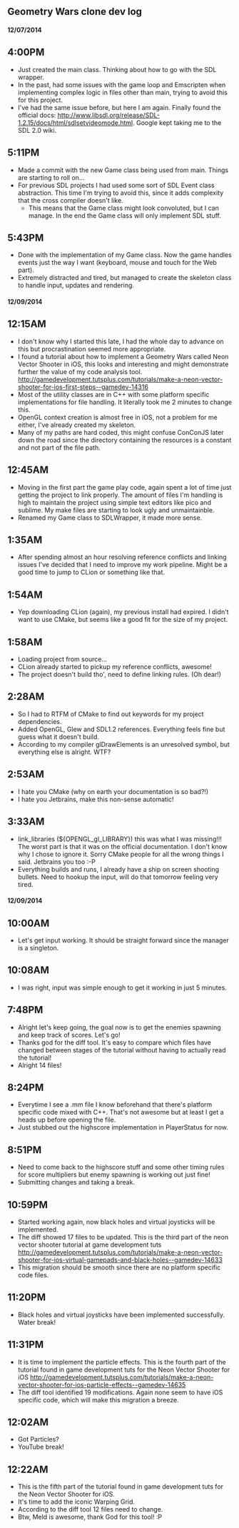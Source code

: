 ## Geometry Wars clone dev log

#### 12/07/2014

4:00PM
---

* Just created the main class. Thinking about how to go with the SDL wrapper.
* In the past, had some issues with the game loop and Emscripten when implementing complex logic in files other than main, trying to avoid this for this project.
* I've had the same issue before, but here I am again. Finally found the official docs: http://www.libsdl.org/release/SDL-1.2.15/docs/html/sdlsetvideomode.html. Google kept taking me to the SDL 2.0 wiki.

5:11PM
---

* Made a commit with the new Game class being used from main. Things are starting to roll on...
* For previous SDL projects I had used some sort of SDL Event class abstraction. This time I'm trying to avoid this, since it adds complexity that the cross compiler doesn't like.
  * This means that the Game class might look convoluted, but I can manage. In the end the Game class will only implement SDL stuff.

5:43PM
---

* Done with the implementation of my Game class. Now the game handles events just the way I want (keyboard, mouse and touch for the Web part).
* Extremely distracted and tired, but managed to create the skeleton class to handle input, updates and rendering.

#### 12/09/2014

12:15AM
---

* I don't know why I started this late, I had the whole day to advance on this but procrastination seemed more appropriate.
* I found a tutorial about how to implement a Geometry Wars called Neon Vector Shooter in iOS, this looks and interesting and might demonstrate further the value of my code analysis tool.
  http://gamedevelopment.tutsplus.com/tutorials/make-a-neon-vector-shooter-for-ios-first-steps--gamedev-14316
* Most of the utility classes are in C++ with some platform specific implementations for file handling. It literally took me 2 minutes to change this.
* OpenGL context creation is almost free in iOS, not a problem for me either, I've already created my skeleton.
* Many of my paths are hard coded, this might confuse ConConJS later down the road since the directory containing the resources is a constant and not part of the file path.

12:45AM
---

* Moving in the first part the game play code, again spent a lot of time just getting the project to link properly. The amount of files I'm handling is high to maintain the project using simple text editors like pico and sublime. My make files are starting to look ugly and unmaintainble.
* Renamed my Game class to SDLWrapper, it made more sense.


1:35AM
---

* After spending almost an hour resolving reference conflicts and linking issues I've decided that I need to improve my work pipeline. Might be a good time to jump to CLion or something like that.

1:54AM
---

* Yep downloading CLion (again), my previous install had expired. I didn't want to use CMake, but seems like a good fit for the size of my project.

1:58AM
---

* Loading project from source...
* CLion already started to pickup my reference conflicts, awesome!
* The project doesn't build tho', need to define linking rules. (Oh dear!)

2:28AM
---

* So I had to RTFM of CMake to find out keywords for my project dependencies.
* Added OpenGL, Glew and SDL1.2 references. Everything feels fine but guess what it doesn't build.
* According to my compiler glDrawElements is an unresolved symbol, but everything else is alright. WTF?

2:53AM
---

* I hate you CMake (why on earth your documentation is so bad?!)
* I hate you Jetbrains, make this non-sense automatic!

3:33AM
---

* link_libraries (${OPENGL_gl_LIBRARY}) this was what I was missing!!! The worst part is that it was on the official documentation. I don't know why I chose to ignore it. Sorry CMake people for all the wrong things I said. Jetbrains you too :-P
* Everything builds and runs, I already have a ship on screen shooting bullets. Need to hookup the input, will do that tomorrow feeling very tired.

#### 12/09/2014

10:00AM
---

* Let's get input working. It should be straight forward since the manager is a singleton.

10:08AM
---

* I was right, input was simple enough to get it working in just 5 minutes.

7:48PM
---

* Alright let's keep going, the goal now is to get the enemies spawning and keep track of scores. Let's go!
* Thanks god for the diff tool. It's easy to compare which files have changed between stages of the tutorial without having to actually read the tutorial!
* Alright 14 files!

8:24PM
---

* Everytime I see a .mm file I know beforehand that there's platform specific code mixed with C++. That's not awesome but at least I get a heads up before opening the file.
* Just stubbed out the highscore implementation in PlayerStatus for now.

8:51PM
---

* Need to come back to the highscore stuff and some other timing rules for score multipliers but enemy spawning is working out just fine!
* Submitting changes and taking a break.

10:59PM
---

* Started working again, now black holes and virtual joysticks will be implemented.
* The diff showed 17 files to be updated. This is the third part of the neon vector shooter tutorial at game development tuts
  http://gamedevelopment.tutsplus.com/tutorials/make-a-neon-vector-shooter-for-ios-virtual-gamepads-and-black-holes--gamedev-14633
* This migration should be smooth since there are no platform specific code files.

11:20PM
---

* Black holes and virtual joysticks have been implemented successfully. Water break!

11:31PM
---

* It is time to implement the particle effects. This is the fourth part of the tutorial found in game development tuts for the Neon Vector Shooter for iOS
  http://gamedevelopment.tutsplus.com/tutorials/make-a-neon-vector-shooter-for-ios-particle-effects--gamedev-14635
* The diff tool identified 19 modifications. Again none seem to have iOS specific code, which will make this migration a breeze.

12:02AM
---

* Got Particles?
* YouTube break!

12:22AM
---

* This is the fifth part of the tutorial found in game development tuts for the Neon Vector Shooter for iOS.
* It's time to add the iconic Warping Grid.
* According to the diff tool 12 files need to change.
* Btw, Meld is awesome, thank God for this tool! :P